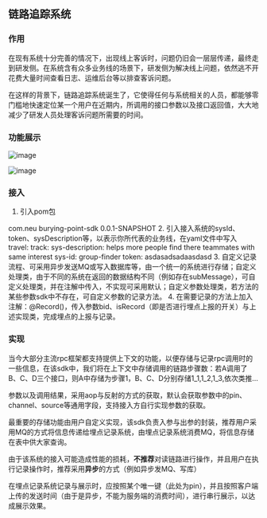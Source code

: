 ## 链路追踪系统

### 作用
在现有系统十分完善的情况下，出现线上客诉时，问题仍旧会一层层传递，最终走到研发侧。在系统含有众多业务线的场景下，研发侧为解决线上问题，依然逃不开花费大量时间查看日志、运维后台等以排查客诉问题。

在这样的背景下，链路追踪系统诞生了，它使得任何与系统相关的人员，都能够零门槛地快速定位某一个用户在近期内，所调用的接口参数以及接口返回值，大大地减少了研发人员处理客诉问题所需要的时间。

### 功能展示
![image](https://github.com/user-attachments/assets/38b8978f-653b-4e58-b166-27fefddf7da0)

![image](https://github.com/user-attachments/assets/c8ea2f59-ed14-49e9-b438-b60abea8726a)

### 接入
1. 引入pom包
<dependency>
  <groupId>com.neu</groupId>
  <artifactId>burying-point-sdk</artifactId>
  <version>0.0.1-SNAPSHOT</version>
</dependency>
2. 引入接入系统的sysId、token、sysDescription等，以表示你所代表的业务线，在yaml文件中写入
travel:
  track:
    sys-description: helps more people find there teammates with same interest
    sys-id: group-finder
    token: asdasadsadaasdasd
3. 自定义记录流程、可采用异步发送MQ或写入数据库等，由一个统一的系统进行存储；自定义处理类，由于不同的系统在返回的数据结构不同（例如存在subMessage），可自定义处理类，并在注解中传入，不实现可采用默认；自定义参数处理类，若方法的某些参数sdk中不存在，可自定义参数的记录方法。
4. 在需要记录的方法上加入注解：@Record()，传入参数bid、isRecord（即是否进行埋点上报的开关）与上述实现类，完成埋点的上报与记录。

### 实现
当今大部分主流rpc框架都支持提供上下文的功能，以便存储与记录rpc调用时的一些信息，在该sdk中，我们将在上下文中存储调用的链路步骤数：若A调用了B、C、D三个接口，则A中存储为步骤1，B、C、D分别存储1_1,1_2,1_3,依次类推...

参数以及调用结果，采用aop与反射的方式的获取，默认会获取参数中的pin、channel、source等通用字段，支持接入方自行实现参数的获取。

最重要的存储功能由用户自定义实现，该sdk负责入参与出参的封装，推荐用户采用MQ的方式将信息传递给埋点记录系统，由埋点记录系统消费MQ，将信息存储在表中供大家查询。

由于该系统的接入可能造成性能的损耗，**不推荐**对读链路进行操作，并且用户在执行记录操作时，推荐采用**异步**的方式（例如异步发MQ、写库）

在埋点记录系统记录与展示时，应按照某个唯一键（此处为pin），并且按照客户端上传的发送时间（由于是异步，不能为服务端的消费时间），进行串行展示，以达成展示效果。


